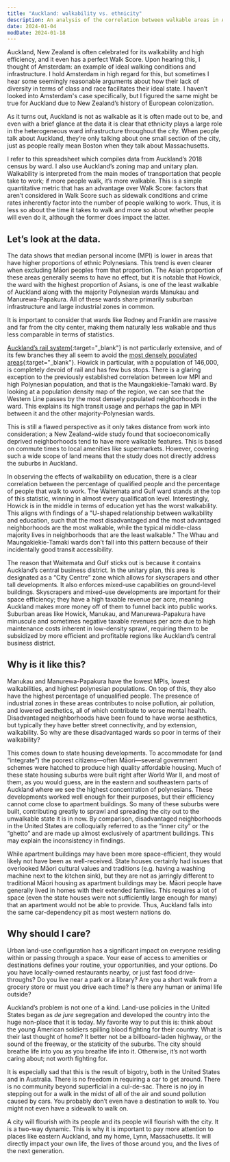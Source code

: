 ```yaml
---
title: "Auckland: walkability vs. ethnicity"
description: An analysis of the correlation between walkable areas in Auckland and the demographics thereof.
date: 2024-01-04
modDate: 2024-01-18
---
```

<span class="dc">A</span>uckland, New Zealand is often celebrated for its walkability and high efficiency, and it even has a perfect Walk Score. Upon hearing this, I thought of Amsterdam: an example of ideal walking conditions and infrastructure. I hold Amsterdam in high regard for this, but sometimes I hear some seemingly reasonable arguments about how their lack of diversity in terms of class and race facilitates their ideal state. I haven’t looked into Amsterdam's case specifically, but I figured the same might be true for Auckland due to New Zealand’s history of European colonization.

As it turns out, Auckland is not as walkable as it is often made out to be, and even with a brief glance at the data it is clear that ethnicity plays a large role in the heterogeneous ward infrastructure throughout the city. When people talk about Auckland, they’re only talking about one small section of the city, just as people really mean Boston when they talk about Massachusetts.

I refer to this spreadsheet which compiles data from Auckland’s 2018 census by ward. I also use Auckland’s zoning map and unitary plan. Walkability is interpreted from the main modes of transportation that people take to work; if more people walk, it’s more walkable. This is a simple quantitative metric that has an advantage over Walk Score: factors that aren’t considered in Walk Score such as sidewalk conditions and crime rates inherently factor into the number of people walking to work. Thus, it is less so about the time it takes to walk and more so about whether people will even do it, although the former does impact the latter.

## Let’s look at the data.
The data shows that median personal income (MPI) is lower in areas that have higher proportions of ethnic Polynesians. This trend is even clearer when excluding Māori peoples from that proportion. The Asian proportion of these areas generally seems to have no effect, but it is notable that Howick, the ward with the highest proportion of Asians, is one of the least walkable of Auckland along with the majority Polynesian wards Manukau and Manurewa-Papakura. All of these wards share primarily suburban infrastructure and large industrial zones in common.

It is important to consider that wards like Rodney and Franklin are massive and far from the city center, making them naturally less walkable and thus less comparable in terms of statistics.

[Auckland’s rail system](https://at.govt.nz/bus-train-ferry/train-services/auckland-train-network/){:target="_blank"} is not particularly extensive, and of its few branches they all seem to avoid the [most densely populated areas](https://www.arcgis.com/home/item.html?id=8cb9e06473414676858fa54891181d28){:target="_blank"}. Howick in particular, with a population of 146,000, is completely devoid of rail and has few bus stops. There is a glaring exception to the previously established correlation between low MPI and high Polynesian population, and that is the Maungakiekie-Tamaki ward. By looking at a population density map of the region, we can see that the Western Line passes by the most densely populated neighborhoods in the ward. This explains its high transit usage and perhaps the gap in MPI between it and the other majority-Polynesian wards.

This is still a flawed perspective as it only takes distance from work into consideration; a New Zealand-wide study found that socioeconomically deprived neighborhoods tend to have more walkable features. This is based on commute times to local amenities like supermarkets. However, covering such a wide scope of land means that the study does not directly address the suburbs in Auckland.

In observing the effects of walkability on education, there is a clear correlation between the percentage of qualified people and the percentage of people that walk to work. The Waitemata and Gulf ward stands at the top of this statistic, winning in almost every qualification level. Interestingly, Howick is in the middle in terms of education yet has the worst walkability. This aligns with findings of a "U-shaped relationship between walkability and education, such that the most disadvantaged and the most advantaged neighborhoods are the most walkable, while the typical middle-class majority lives in neighborhoods that are the least walkable." The Whau and Maungakiekie-Tamaki wards don’t fall into this pattern because of their incidentally good transit accessibility.

The reason that Waitemata and Gulf sticks out is because it contains Auckland’s central business district. In the unitary plan, this area is designated as a “City Centre” zone which allows for skyscrapers and other tall developments. It also enforces mixed-use capabilities on ground-level buildings. Skyscrapers and mixed-use developments are important for their space efficiency; they have a high taxable revenue per acre, meaning Auckland makes more money off of them to funnel back into public works. Suburban areas like Howick, Manukau, and Manurewa-Papakura have minuscule and sometimes negative taxable revenues per acre due to high maintenance costs inherent in low-density sprawl, requiring them to be subsidized by more efficient and profitable regions like Auckland’s central business district.
## Why is it like this?
<span class="dc">M</span>anukau and Manurewa-Papakura have the lowest MPIs, lowest walkabilities, and highest polynesian populations. On top of this, they also have the highest percentage of unqualified people. The presence of industrial zones in these areas contributes to noise pollution, air pollution, and lowered aesthetics, all of which contribute to worse mental health. Disadvantaged neighborhoods have been found to have worse aesthetics, but typically they have better street connectivity, and by extension, walkability. So why are these disadvantaged wards so poor in terms of their walkability?

This comes down to state housing developments. To accommodate for (and “integrate”) the poorest citizens—often Māori—several government schemes were hatched to produce high quality affordable housing. Much of these state housing suburbs were built right after World War II, and most of them, as you would guess, are in the eastern and southeastern parts of Auckland where we see the highest concentration of polynesians. These developments worked well enough for their purposes, but their efficiency cannot come close to apartment buildings. So many of these suburbs were built, contributing greatly to sprawl and spreading the city out to the unwalkable state it is in now. By comparison, disadvantaged neighborhoods in the United States are colloquially referred to as the “inner city” or the “ghetto” and are made up almost exclusively of apartment buildings. This may explain the inconsistency in findings.

While apartment buildings may have been more space-efficient, they would likely not have been as well-received. State houses certainly had issues that overlooked Māori cultural values and traditions (e.g. having a washing machine next to the kitchen sink), but they are not as jarringly different to traditional Māori housing as apartment buildings may be. Māori people have generally lived in homes with their extended families. This requires a lot of space (even the state houses were not sufficiently large enough for many) that an apartment would not be able to provide. Thus, Auckland falls into the same car-dependency pit as most western nations do.
## Why should I care?
Urban land-use configuration has a significant impact on everyone residing within or passing through a space. Your ease of access to amenities or destinations defines your routine, your opportunities, and your options. Do you have locally-owned restaurants nearby, or just fast food drive-throughs? Do you live near a park or a library? Are you a short walk from a grocery store or must you drive each time? Is there any human or animal life outside?

Auckland’s problem is not one of a kind. Land-use policies in the United States began as *de jure* segregation and developed the country into the huge non-place that it is today. My favorite way to put this is: think about the young American soldiers spilling blood fighting for their country. What is their last thought of home? It better not be a billboard-laden highway, or the sound of the freeway, or the staticity of the suburbs. The city should breathe life into you as you breathe life into it. Otherwise, it’s not worth caring about; not worth fighting for.

It is especially sad that this is the result of bigotry, both in the United States and in Australia. There is no freedom in requiring a car to get around. There is no community beyond superficial in a cul-de-sac. There is no joy in stepping out for a walk in the midst of all of the air and sound pollution caused by cars. You probably don’t even have a destination to walk to. You might not even have a sidewalk to walk on.

A city will flourish with its people and its people will flourish with the city. It is a two-way dynamic. This is why it is important to pay more attention to places like eastern Auckland, and my home, Lynn, Massachusetts. It will directly impact your own life, the lives of those around you, and the lives of the next generation.
